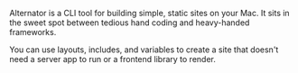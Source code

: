 <p class="lede">
  Alternator is a CLI tool for building simple, static sites on your Mac.
  It sits in the sweet spot between tedious hand coding and heavy-handed frameworks.
</p>

You can use layouts, includes, and variables to create a site that
doesn't need a server app to run or a frontend library to render.
